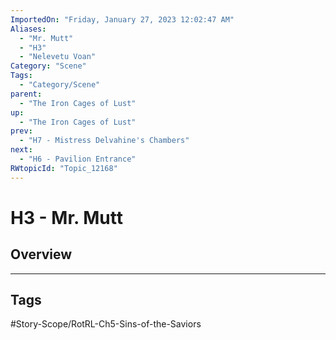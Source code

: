 ```yaml
---
ImportedOn: "Friday, January 27, 2023 12:02:47 AM"
Aliases:
  - "Mr. Mutt"
  - "H3"
  - "Nelevetu Voan"
Category: "Scene"
Tags:
  - "Category/Scene"
parent:
  - "The Iron Cages of Lust"
up:
  - "The Iron Cages of Lust"
prev:
  - "H7 - Mistress Delvahine's Chambers"
next:
  - "H6 - Pavilion Entrance"
RWtopicId: "Topic_12168"
---
```

# H3 - Mr. Mutt
## Overview

---
## Tags
#Story-Scope/RotRL-Ch5-Sins-of-the-Saviors

